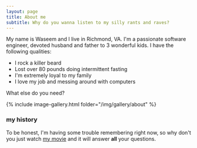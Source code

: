 ```yaml
---
layout: page
title: About me
subtitle: Why do you wanna listen to my silly rants and raves?
---
```

My name is Waseem and I live in Richmond, VA.  I'm a passionate software engineer, devoted husband and 
father to 3 wonderful kids.  I have the following qualities:

- I rock a killer beard
- Lost over 80 pounds doing intermittent fasting
- I'm extremely loyal to my family
- I love my job and messing around with computers

What else do you need?

{% include image-gallery.html folder="/img/gallery/about" %}

### my history

To be honest, I'm having some trouble remembering right now, so why don't you just watch [my movie](http://en.wikipedia.org/wiki/The_Princess_Bride_%28film%29) and it will answer **all** your questions.